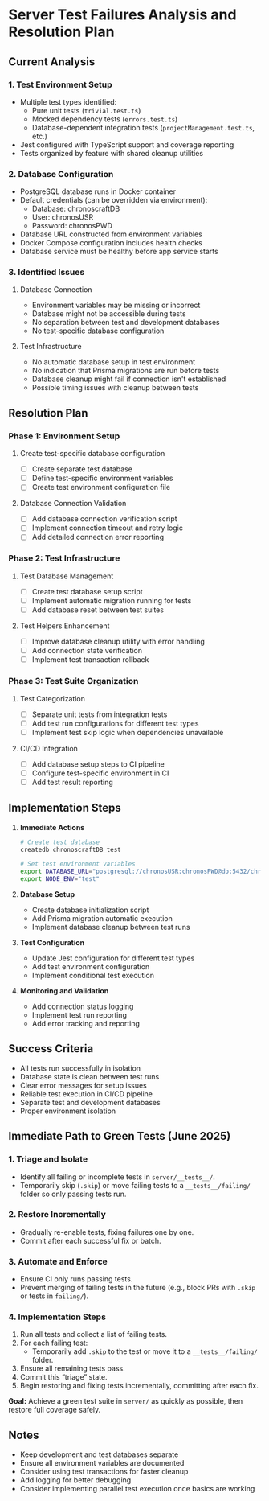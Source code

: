 # Server Test Failures Analysis and Resolution Plan

## Current Analysis

### 1. Test Environment Setup

- Multiple test types identified:
  - Pure unit tests (`trivial.test.ts`)
  - Mocked dependency tests (`errors.test.ts`)
  - Database-dependent integration tests (`projectManagement.test.ts`, etc.)
- Jest configured with TypeScript support and coverage reporting
- Tests organized by feature with shared cleanup utilities

### 2. Database Configuration

- PostgreSQL database runs in Docker container
- Default credentials (can be overridden via environment):
  - Database: chronoscraftDB
  - User: chronosUSR
  - Password: chronosPWD
- Database URL constructed from environment variables
- Docker Compose configuration includes health checks
- Database service must be healthy before app service starts

### 3. Identified Issues

1. Database Connection

   - Environment variables may be missing or incorrect
   - Database might not be accessible during tests
   - No separation between test and development databases
   - No test-specific database configuration

2. Test Infrastructure
   - No automatic database setup in test environment
   - No indication that Prisma migrations are run before tests
   - Database cleanup might fail if connection isn't established
   - Possible timing issues with cleanup between tests

## Resolution Plan

### Phase 1: Environment Setup

1. Create test-specific database configuration

   - [ ] Create separate test database
   - [ ] Define test-specific environment variables
   - [ ] Create test environment configuration file

2. Database Connection Validation
   - [ ] Add database connection verification script
   - [ ] Implement connection timeout and retry logic
   - [ ] Add detailed connection error reporting

### Phase 2: Test Infrastructure

1. Test Database Management

   - [ ] Create test database setup script
   - [ ] Implement automatic migration running for tests
   - [ ] Add database reset between test suites

2. Test Helpers Enhancement
   - [ ] Improve database cleanup utility with error handling
   - [ ] Add connection state verification
   - [ ] Implement test transaction rollback

### Phase 3: Test Suite Organization

1. Test Categorization

   - [ ] Separate unit tests from integration tests
   - [ ] Add test run configurations for different test types
   - [ ] Implement test skip logic when dependencies unavailable

2. CI/CD Integration
   - [ ] Add database setup steps to CI pipeline
   - [ ] Configure test-specific environment in CI
   - [ ] Add test result reporting

## Implementation Steps

1. **Immediate Actions**

   ```bash
   # Create test database
   createdb chronoscraftDB_test

   # Set test environment variables
   export DATABASE_URL="postgresql://chronosUSR:chronosPWD@db:5432/chronoscraftDB_test"
   export NODE_ENV="test"
   ```

2. **Database Setup**

   - Create database initialization script
   - Add Prisma migration automatic execution
   - Implement database cleanup between test runs

3. **Test Configuration**

   - Update Jest configuration for different test types
   - Add test environment configuration
   - Implement conditional test execution

4. **Monitoring and Validation**
   - Add connection status logging
   - Implement test run reporting
   - Add error tracking and reporting

## Success Criteria

- All tests run successfully in isolation
- Database state is clean between test runs
- Clear error messages for setup issues
- Reliable test execution in CI/CD pipeline
- Separate test and development databases
- Proper environment isolation

## Immediate Path to Green Tests (June 2025)

### 1. Triage and Isolate

- Identify all failing or incomplete tests in `server/__tests__/`.
- Temporarily skip (`.skip`) or move failing tests to a `__tests__/failing/` folder so only passing tests run.

### 2. Restore Incrementally

- Gradually re-enable tests, fixing failures one by one.
- Commit after each successful fix or batch.

### 3. Automate and Enforce

- Ensure CI only runs passing tests.
- Prevent merging of failing tests in the future (e.g., block PRs with `.skip` or tests in `failing/`).

### 4. Implementation Steps

1. Run all tests and collect a list of failing tests.
2. For each failing test:
   - Temporarily add `.skip` to the test or move it to a `__tests__/failing/` folder.
3. Ensure all remaining tests pass.
4. Commit this “triage” state.
5. Begin restoring and fixing tests incrementally, committing after each fix.

**Goal:** Achieve a green test suite in `server/` as quickly as possible, then restore full coverage safely.

## Notes

- Keep development and test databases separate
- Ensure all environment variables are documented
- Consider using test transactions for faster cleanup
- Add logging for better debugging
- Consider implementing parallel test execution once basics are working
